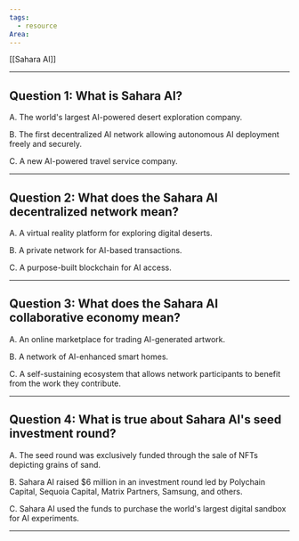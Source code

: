 ```yaml
---
tags:
  - resource
Area:
---
```

[[Sahara AI]]

---
## Question 1: What is Sahara AI?

A. The world's largest AI-powered desert exploration company.

B. The first decentralized AI network allowing autonomous AI deployment freely and securely.

C. A new AI-powered travel service company.

---
## Question 2: What does the Sahara AI decentralized network mean?

A. A virtual reality platform for exploring digital deserts.

B. A private network for AI-based transactions.

C. A purpose-built blockchain for AI access.

---
## Question 3: What does the Sahara AI collaborative economy mean?

A. An online marketplace for trading AI-generated artwork.

B. A network of AI-enhanced smart homes.

C. A self-sustaining ecosystem that allows network participants to benefit from the work they contribute.

---
## Question 4: What is true about Sahara AI's seed investment round?

A. The seed round was exclusively funded through the sale of NFTs depicting grains of sand.

B. Sahara AI raised $6 million in an investment round led by Polychain Capital, Sequoia Capital, Matrix Partners, Samsung, and others.

C. Sahara AI used the funds to purchase the world's largest digital sandbox for AI experiments.

---
